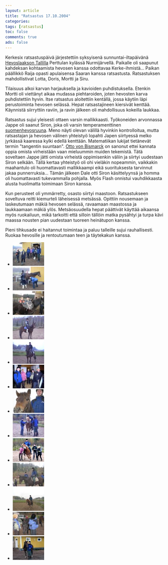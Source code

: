 ```yaml
---
layout: article 
title: "Ratsastus 17.10.2004" 
categories: 
tags: [ratsastus]
toc: false 
comments: true 
ads: false 
---
```


Kerkesix ratsastuspäivä järjestettiin syksyisenä sunnuntai-iltapäivänä
[Hevoslaakson Tallilla](http://hevoslaaksontalli.fi/) Perttulan kylässä
Nurmijärvellä. Paikalle oli saapunut kahdeksan kohtaamista hevosen
kanssa odottavaa Kerke-ihmistä... Paikan päällikkö Raija opasti
apulaisensa Saaran kanssa ratsastusta. Ratsastuksen mahdollistivat
Lotta, Doris, Mortti ja Siru.

Tilaisuus alkoi karvan harjauksella ja kavioiden puhdistuksella. Etenkin
Mortti oli viettänyt aikaa mudassa piehtaroiden, joten hevosten karva
puhdistettiin hyvin. Itse ratsastus aloitettiin kentällä, jossa käytiin
läpi perustoiminta hevosen selässä. Hepat ratsastajineen kiersivät
kenttää. Käynnistä siirryttiin raviin, ja ravin jälkeen oli mahdollisuus
kokeilla laukkaa.

Ratsastus sujui yleisesti ottaen varsin mallikkaasti. Työkoneiden
arvonnassa Jappe oli saanut Siron, joka oli varsin temperamenttinen
[suomenhevosruuna](http://havia.net/suomenhevonen/suomenhevonen.html).
Meno näyti olevan välillä hyvinkin kontrolloitua, mutta ratsastajan ja
hevosen välinen yhteistyö lopahti Japen siirtyessä melko jyrkässä
kaaressa kylki edellä kenttään. Matematiikan lukijat tietänevät termin
"tangentin suuntaan". [Otto von
Bismarck](http://en.wikipedia.org/wiki/Otto_von_Bismarck) on sanonut
ettei kannata oppia omista virheistään vaan mieluummin muiden tekemistä.
Tätä soveltaen Jappe jätti omista virheistä oppimisenkin väliin ja
siirtyi uudestaan Siron selkään. Tällä kertaa yhteistyö oli ohi vieläkin
nopeammin, vaikkakin maahantulo oli huomattavasti mallikkaampi eikä
suorituksesta tarvinnut jakaa punnerruksia... Tämän jälkeen Dale otti
Siron käsittelyynsä ja homma oli huomattavasti tukevammalla pohjalla.
Myös Flash onnistui vauhdikkaasta alusta huolimatta toimimaan Siron
kanssa.

Kun perusteet oli ymmärretty, osasto siirtyi maastoon. Ratsastukseen
soveltuva reitti kiemurteli läheisessä metsässä. Opittiin nousemaan ja
laskeutumaan mäkiä hevosen selässä, ravaamaan maastossa ja laukkaamaan
mäkiä ylös. Metsäosuudella hepat päättivät käyttää aikaansa myös
ruokailuun, mikä tarkoitti että silloin tällöin matka pysähtyi ja turpa
kävi maassa nousten pian uudestaan tuoreen heinätupon kanssa.

Pieni tihkusade ei haitannut toimintaa ja paluu talleille sujui
rauhallisesti. Ruokaa hevosille ja rentoutumaan teen ja täytekakun
kanssa.

<div class="image-gallery" markdown="1">

-   [![](/images/ratsastus-17.10.2004/Thumbnails/ratsastus_001b.jpg)](/images/ratsastus-17.10.2004/ratsastus_001b.jpg)
-   [![](/images/ratsastus-17.10.2004/Thumbnails/ratsastus_002b.jpg)](/images/ratsastus-17.10.2004/ratsastus_002b.jpg)
-   [![](/images/ratsastus-17.10.2004/Thumbnails/ratsastus_003b.jpg)](/images/ratsastus-17.10.2004/ratsastus_003b.jpg)
-   [![](/images/ratsastus-17.10.2004/Thumbnails/ratsastus_004b.jpg)](/images/ratsastus-17.10.2004/ratsastus_004b.jpg)
-   [![](/images/ratsastus-17.10.2004/Thumbnails/ratsastus_005b.jpg)](/images/ratsastus-17.10.2004/ratsastus_005b.jpg)
-   [![](/images/ratsastus-17.10.2004/Thumbnails/ratsastus_006b.jpg)](/images/ratsastus-17.10.2004/ratsastus_006b.jpg)
-   [![](/images/ratsastus-17.10.2004/Thumbnails/ratsastus_007b.jpg)](/images/ratsastus-17.10.2004/ratsastus_007b.jpg)
-   [![](/images/ratsastus-17.10.2004/Thumbnails/ratsastus_008b.jpg)](/images/ratsastus-17.10.2004/ratsastus_008b.jpg)
-   [![](/images/ratsastus-17.10.2004/Thumbnails/ratsastus_009b.jpg)](/images/ratsastus-17.10.2004/ratsastus_009b.jpg)
-   [![](/images/ratsastus-17.10.2004/Thumbnails/ratsastus_010b.jpg)](/images/ratsastus-17.10.2004/ratsastus_010b.jpg)
-   [![](/images/ratsastus-17.10.2004/Thumbnails/ratsastus_011b.jpg)](/images/ratsastus-17.10.2004/ratsastus_011b.jpg)
-   [![](/images/ratsastus-17.10.2004/Thumbnails/ratsastus_012b.jpg)](/images/ratsastus-17.10.2004/ratsastus_012b.jpg)
-   [![](/images/ratsastus-17.10.2004/Thumbnails/ratsastus_013b.jpg)](/images/ratsastus-17.10.2004/ratsastus_013b.jpg)

</div>
